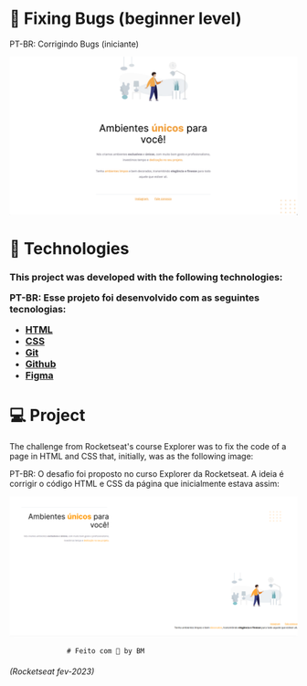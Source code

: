 # 📝 Fixing Bugs (beginner level) 
PT-BR: Corrigindo Bugs (iniciante)

![](../images/img-projeto.png)

# 🚀 Technologies

<h3> 

This project was developed with the following technologies:

PT-BR: Esse projeto foi desenvolvido com as seguintes tecnologias:

- [HTML](##HTML)
- [CSS](##CSS)
- [Git](https://github.com/)
- [Github](https://github.com)
- [Figma](https://www.figma.com/file/fAvYZz4dPV5MfhL77XkqkD/Explorer---Projeto-01?node-id=0%3A1&t=zcMEydLRzzfHUGlM-0)

# 💻 Project

The challenge from Rocketseat's course Explorer was to fix the code of a page in HTML and CSS that, initially, was as the following image:

PT-BR: O desafio foi proposto no curso Explorer da Rocketseat. A ideia é corrigir o código HTML e CSS da página que inicialmente estava assim:

![](../images/error-page.png)

</h3>

                  # Feito com 🤍 by BM 
  ###### (Rocketseat fev-2023)


